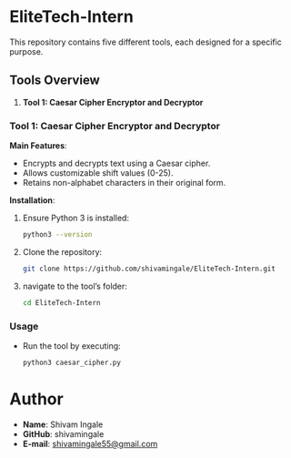 # EliteTech-Intern

This repository contains five different tools, each designed for a specific purpose.

## Tools Overview

1. **Tool 1: Caesar Cipher Encryptor and Decryptor**


### Tool 1: Caesar Cipher Encryptor and Decryptor

**Main Features**:
- Encrypts and decrypts text using a Caesar cipher.
- Allows customizable shift values (0-25).
- Retains non-alphabet characters in their original form.

**Installation**:
1. Ensure Python 3 is installed:
   ```bash
   python3 --version
   ```
2. Clone the repository:
   ```bash
   git clone https://github.com/shivamingale/EliteTech-Intern.git
   ```
3. navigate to the tool’s folder:  
   ```bash
   cd EliteTech-Intern
   ```

### Usage
-  Run the tool by executing:
   ```bash
   python3 caesar_cipher.py
   ```
# Author
- **Name**: Shivam Ingale
- **GitHub**: shivamingale
- **E-mail**: shivamingale55@gmail.com
